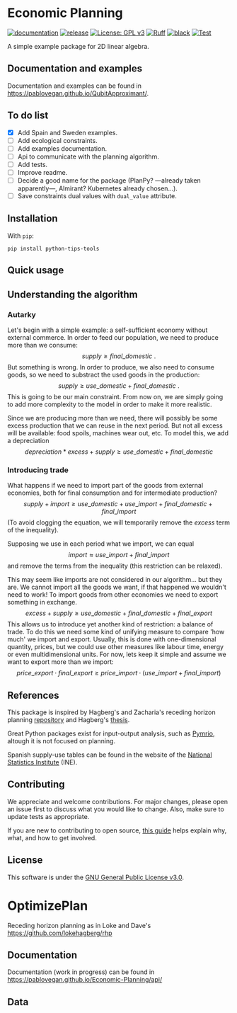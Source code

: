 # Economic Planning

[![documentation](https://img.shields.io/badge/docs-mkdocs%20material-blue.svg?style=flat)](https://pablovegan.github.io/Economic-Planning/)
[![release](https://img.shields.io/github/v/release/pablovegan/python-tips-tools.svg)](https://github.com/pablovegan/Python-tips-tools/releases/latest)
[![License: GPL v3](https://img.shields.io/badge/License-GPLv3-blue.svg)](https://www.gnu.org/licenses/gpl-3.0)
[![Ruff](https://img.shields.io/endpoint?url=https://raw.githubusercontent.com/charliermarsh/ruff/main/assets/badge/v1.json)](https://github.com/charliermarsh/ruff)
[![black](https://img.shields.io/badge/code%20style-black-black)](https://github.com/psf/black)
[![Test](https://github.com/pablovegan/Python-tips-tools/actions/workflows/tests.yml/badge.svg)](https://github.com/pablovegan/Python-tips-tools/actions/workflows/tests.yml)

A simple example package for 2D linear algebra.

## Documentation and examples
Documentation and examples can be found in https://pablovegan.github.io/QubitApproximant/.

## To do list

- [x] Add Spain and Sweden examples.
- [ ] Add ecological constraints.
- [ ] Add examples documentation.
- [ ] Api to communicate with the planning algorithm.
- [ ] Add tests.
- [ ] Improve readme.
- [ ] Decide a good name for the package (PlanPy? —already taken apparently—, Almirant? Kubernetes already chosen...).
- [ ] Save constraints dual values with `dual_value` attribute.

## Installation

With `pip`:
```console
pip install python-tips-tools
```

## Quick usage




## Understanding the algorithm

### Autarky

Let's begin with a simple example: a self-sufficient economy without external commerce. In order to feed our population, we need to produce more than we consume:
$$supply \geq final\text{\_}domestic \:.$$
But something is wrong. In order to produce, we also need to consume goods, so we need to substract the used goods in the production:
$$supply \geq use\_domestic + final\_domestic \:.$$
This is going to be our main constraint. From now on, we are simply going to add more complexity to the model in order to make it more realistic.

Since we are producing more than we need, there will possibly be some excess production that we can reuse in the next period. But not all excess will be available: food spoils, machines wear out, etc. To model this, we add a depreciation
$$depreciation * excess + supply \geq use\_domestic + final\_domestic$$

### Introducing trade

What happens if we need to import part of the goods from external economies, both for final consumption and for intermediate production? 
$$
supply + import \geq use\_domestic + use\_import + final\_domestic + final\_import
$$
(To avoid clogging the equation, we will temporarily remove the $excess$ term of the inequality).

Supposing we use in each period what we import, we can equal
$$import \approx use\_import + final\_import$$
and remove the terms from the inequality (this restriction can be relaxed). 

This may seem like imports are not considered in our algorithm... but they are. We cannot import all the goods we want, if that happened we wouldn't need to work! To import goods from other economies we need to export something in exchange.
$$excess + supply \geq use\_domestic + final\_domestic + final\_export$$
This allows us to introduce yet another kind of restriction: a balance of trade. To do this we need some kind of unifying measure to compare 'how much' we import and export. Usually, this is done with one-dimensional quantity, prices, but we could use other measures like labour time, energy or even multidimensional units. For now, lets keep it simple and assume we want to export more than we import:
$$price\_export \cdot final\_export \geq 
price\_import \cdot (use\_import + final\_import)$$


## References

This package is inspired by Hagberg's and Zacharia's receding horizon planning [repository](https://github.com/lokehagberg/rhp) and Hagberg's [thesis](https://www.diva-portal.org/smash/get/diva2:1730354/FULLTEXT01.pdf).

Great Python packages exist for input-output analysis, such as [Pymrio](https://github.com/IndEcol/pymrio), altough it is not focused on planning.

Spanish supply-use tables can be found in the website of the [National Statistics Institute](https://www.ine.es/dyngs/INEbase/en/operacion.htm?c=Estadistica_C&cid=1254736177059&menu=resultados&idp=1254735576581) (INE).



## Contributing

We appreciate and welcome contributions. For major changes, please open an issue first
to discuss what you would like to change. Also, make sure to update tests as appropriate.

If you are new to contributing to open source, [this guide](https://opensource.guide/how-to-contribute/) helps explain why, what, and how to get involved.

## License

This software is under the [GNU General Public License v3.0](https://choosealicense.com/licenses/gpl-3.0/).



# OptimizePlan
Receding horizon planning as in Loke and Dave's
https://github.com/lokehagberg/rhp

## Documentation
Documentation (work in progress) can be found in https://pablovegan.github.io/Economic-Planning/api/

## Data

